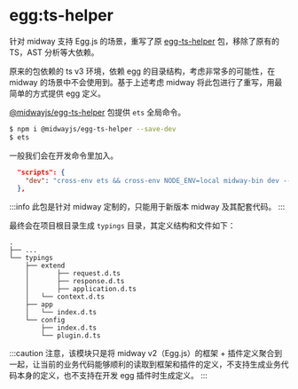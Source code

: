 # egg:ts-helper

针对 midway 支持 Egg.js 的场景，重写了原 [egg-ts-helper](https://github.com/whxaxes/egg-ts-helper) 包，移除了原有的 TS，AST 分析等大依赖。

原来的包依赖的 ts v3 环境，依赖 egg 的目录结构，考虑非常多的可能性，在 midway 的场景中不会使用到。基于上述考虑 midway 将此包进行了重写，用最简单的方式提供 egg 定义。

[@midwayjs/egg-ts-helper](https://github.com/midwayjs/egg-ts-helper) 包提供 `ets` 全局命令。

```bash
$ npm i @midwayjs/egg-ts-helper --save-dev
$ ets
```

一般我们会在开发命令里加入。

```json
  "scripts": {
    "dev": "cross-env ets && cross-env NODE_ENV=local midway-bin dev --ts",
  },
```

:::info
此包是针对 midway 定制的，只能用于新版本 midway 及其配套代码。
:::

最终会在项目根目录生成 `typings` 目录，其定义结构和文件如下：

```
.
├── ...
└── typings
    ├── extend
    │		├── request.d.ts
    │		├── response.d.ts
    │		├── application.d.ts
    │   └── context.d.ts
    ├── app
    │   └── index.d.ts
    └── config
        ├── index.d.ts
        └── plugin.d.ts
```

:::caution
注意，该模块只是将 midway v2（Egg.js）的框架 + 插件定义聚合到一起，让当前的业务代码能够顺利的读取到框架和插件的定义，不支持生成业务代码本身的定义，也不支持在开发 egg 插件时生成定义。
:::
